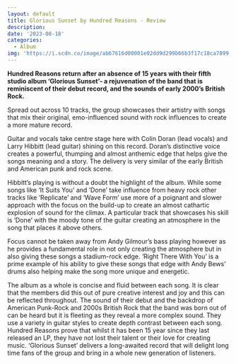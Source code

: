 ```yaml
---
layout: default
title: Glorious Sunset by Hundred Reasons - Review
description:
date: '2023-08-18'
categories:
  - Album
img: 'https://i.scdn.co/image/ab67616d00001e02dd9d299b66b3f17c18ca7899'
---
```


**Hundred  Reasons return after  an  absence  of 15 years with their fifth studio album ‘Glorious Sunset’- a rejuvenation of the band that is reminiscent of their debut record, and the sounds of early 2000’s British Rock.**

Spread out across 10 tracks, the group showcases their artistry with songs that mix their original, emo-influenced sound with rock influences to create a more mature record.

Guitar and vocals take centre stage here with Colin Doran (lead vocals) and Larry Hibbitt (lead guitar) shining on this record. Doran’s distinctive voice creates a powerful, thumping and almost anthemic edge that helps  give the songs meaning and a story. The delivery is very similar of  the  early British and American punk and rock scene.

Hibbitt’s playing is without a doubt the highlight of the album. While some songs like ‘It Suits You’ and ‘Done’ take influence from heavy rock other tracks like ‘Replicate’ and ‘Wave Form’ use  more of a poignant and slower approach with the focus on the build-up to create an almost cathartic explosion of sound for the climax. A particular track that showcases his  skill is ‘Done’ with the moody tone of the guitar creating an atmosphere in the song that places it above others.

Focus cannot be taken away from Andy Gilmour’s bass playing however as he provides a fundamental role in not only creating the atmosphere but in also giving these songs a stadium-rock edge. ‘Right There With You’ is a prime example of his ability to give these songs that edge with Andy Bews’ drums also helping make the song more unique and energetic.

The album as a whole is concise and fluid between each song. It is clear that the members did this out of pure creative interest and joy and this can be reflected throughout. The sound of their debut and the backdrop of American Punk-Rock and 2000s British Rock that the band was born out of can be heard but it is fleeting as they reveal a more complex sound. They use a variety in guitar styles to create depth contrast between each song. Hundred Reasons prove that whilst it has been 15 year since they last released an LP, they have not lost their talent or their love for creating music. ‘Glorious Sunset’ delivers a long-awaited record that will delight long time fans of the group and bring in a whole new generation of listeners.
